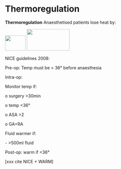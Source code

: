 # Thermoregulation

**Thermoregulation** Anaesthetised patients lose heat by:

<img src="images/image069.gif" width="68" height="50" />
<img src="images/image071.gif" width="141" height="71" />

NICE guidelines 2008:

Pre-op: Temp must be &gt; 36° before anaesthesia

Intra-op:

Monitor temp if:

o surgery &gt;30min

o temp &lt;36°

o ASA &gt;2

o GA+RA

Fluid warmer if:

\- &gt;500ml fluid

Post-op: warm if &lt;36°

\[xxx cite NICE + WARM\]
